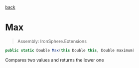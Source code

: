 ﻿

[back](/IronSphere.Extensions/DoubleExtension)

# Max

> Assembly: IronSphere.Extensions

```csharp
public static Double Max(this Double this, Double maximum)
```

Compares two values and returns the lower one

 